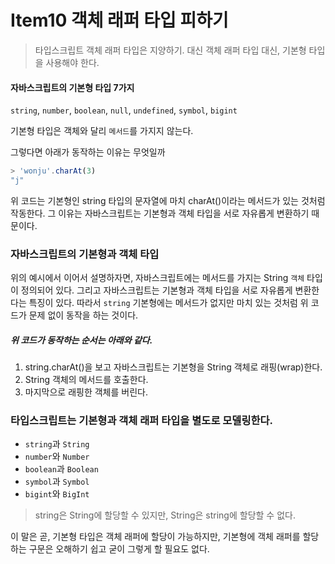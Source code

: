 # Item10 객체 래퍼 타입 피하기

> 타입스크립트 객체 래퍼 타입은 지양하기. 
> 대신 객체 래퍼 타입 대신, 기본형 타입을 사용해야 한다.

#### 자바스크립트의 기본형 타입 7가지
`string`, `number`, `boolean`, `null`, `undefined`, `symbol`, `bigint`

기본형 타입은 객체와 달리 `메서드`를 가지지 않는다.

그렇다면 아래가 동작하는 이유는 무엇일까

```js
> 'wonju'.charAt(3)
"j"
```

위 코드는 기본형인 string 타입의 문자열에 마치 charAt()이라는 메서드가 있는 것처럼 작동한다.
그 이유는 자바스크립트는 기본형과 객체 타입을 서로 자유롭게 변환하기 때문이다.

### 자바스크립트의 기본형과 객체 타입
위의 예시에서 이어서 설명하자면, 자바스크립트에는 메서드를 가지는 String `객체` 타입이 정의되어 있다. 그리고 자바스크립트는 기본형과 객체 타입을 서로 자유롭게 변환한다는 특징이 있다. 따라서 `string` 기본형에는 메서드가 없지만 마치 있는 것처럼 위 코드가 문제 없이 동작을 하는 것이다.

##### 위 코드가 동작하는 순서는 아래와 같다.
1. string.charAt()을 보고 자바스크립트는 기본형을 String 객체로 래핑(wrap)한다.
2. String 객체의 메서드를 호출한다.
3. 마지막으로 래핑한 객체를 버린다.


### 타입스크립트는 기본형과 객체 래퍼 타입을 별도로 모델링한다.
* `string`과 `String`
* `number`와 `Number`
* `boolean`과 `Boolean`
* `symbol`과 `Symbol`
* `bigint`와 `BigInt`


> string은 String에 할당할 수 있지만, String은 string에 할당할 수 없다.

이 말은 곧, 기본형 타입은 객체 래퍼에 할당이 가능하지만, 기본형에 객체 래퍼를 할당하는 구문은 오해하기 쉽고 굳이 그렇게 할 필요도 없다.


